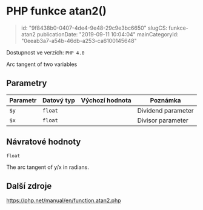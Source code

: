 PHP funkce atan2()
================================

> id: "9f8438b0-0407-4de4-9e48-29c9e3bc6650"
> slugCS: funkce-atan2
> publicationDate: "2019-09-11 10:04:04"
> mainCategoryId: "0eeab3a7-a54b-46db-a253-ca6100145648"

Dostupnost ve verzích: `PHP 4.0`

Arc tangent of two variables


Parametry
--------------

| Parametr | Datový typ | Výchozí hodnota | Poznámka |
|-----|-----|-----|-----|
| `$y` | `float` |  | Dividend parameter |
| `$x` | `float` |  | Divisor parameter |


Návratové hodnoty
----------------

`float`

The arc tangent of y/x
in radians.

Další zdroje
------------

https://php.net/manual/en/function.atan2.php
